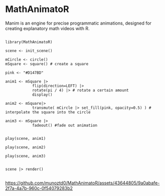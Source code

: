 # MathAnimatoR
Manim is an engine for precise programmatic animations, designed for creating explanatory math videos with R.



```{r}

library(MathAnimatoR)

scene <- init_scene()

mCircle <- circle()
mSquare <- square() # create a square

pink <- "#D147BD"

anim1 <- mSquare |>
            flip(direction=LEFT) |>
            rotate(pi / 4) |> # rotate a certain amount
            display()

anim2 <- mSquare|>
            transmute( mCircle |> set_fill(pink, opacity=0.5) ) # interpolate the square into the circle

anim3 <- mSquare |>
            fadeout() #fade out animation


play(scene, anim1)

play(scene, anim2)

play(scene, anim3)


scene |> render()


```

https://github.com/munoztd0/MathAnimatoR/assets/43644805/9a0abafe-2f7a-4a7b-960c-0f54079283b2


